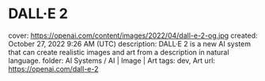 # DALL·E 2

cover: https://openai.com/content/images/2022/04/dall-e-2-og.jpg
created: October 27, 2022 9:26 AM (UTC)
description: DALL·E 2 is a new AI system that can create realistic images and art from a description in natural language.
folder: AI Systems / AI | Image | Art
tags: dev, Art
url: https://openai.com/dall-e-2